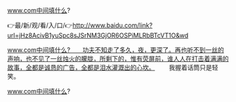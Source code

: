 www.com中间填什么?

👉最/新/观/看/入/口/👉http://www.baidu.com/link?url=jHz8AcivB1yuSpc8sJSrNM3GjOR6OSPiMLRbBTcVT1O&wd

www.com中间填什么?　　功夫不知走了多久，夜，更深了。再也听不到一丝的声响，也不见了一丝烛火的朦胧，所剩下的，惟有荧屏前，谁人人在打击着满满的故事，全都是诚恳的广告，全都是泪水灌溉出的心坎。
　　我握着话筒只是轻笑。


www.com中间填什么?
